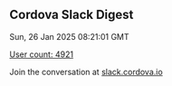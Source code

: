 ## Cordova Slack Digest
Sun, 26 Jan 2025 08:21:01 GMT

[User count: 4921](https://cordova.slack.com/)


Join the conversation at [slack.cordova.io](http://slack.cordova.io/)
